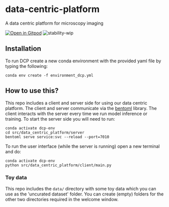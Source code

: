 # data-centric-platform
A data centric platform for microscopy imaging

[![Open in Gitpod](https://gitpod.io/button/open-in-gitpod.svg)](https://gitpod.io/#https://github.com/HelmholtzAI-Consultants-Munich/active-learning-platform)
![stability-wip](https://img.shields.io/badge/stability-work_in_progress-lightgrey.svg)

## Installation
To run DCP create a new conda environment with the provided yaml file by typing the following:
```
conda env create -f environment_dcp.yml
```

## How to use this?

This repo includes a client and server side for using our data centric platform. The client and server communicate via the [bentoml](https://www.bentoml.com/?gclid=Cj0KCQiApKagBhC1ARIsAFc7Mc6iqOLi2OcLtqMbGx1KrFjtLUEZ-bhnqlT2zWREE0x7JImhtNmKlFEaAvSSEALw_wcB) library. The client interacts with the server every time we run model inference or training. To start the server side you will need to run:

```
conda activate dcp-env
cd src/data_centric_platform/server
bentoml serve service:svc --reload --port=7010
```

To run the user interface (while the server is running) open a new terminal and do: 
```
conda activate dcp-env
python src/data_centric_platform/client/main.py
```

### Toy data
This repo includes the ```data/``` directory with some toy data which you can use as the 'uncurated dataset' folder. You can create (empty) folders for the other two directories required in the welcome window.

